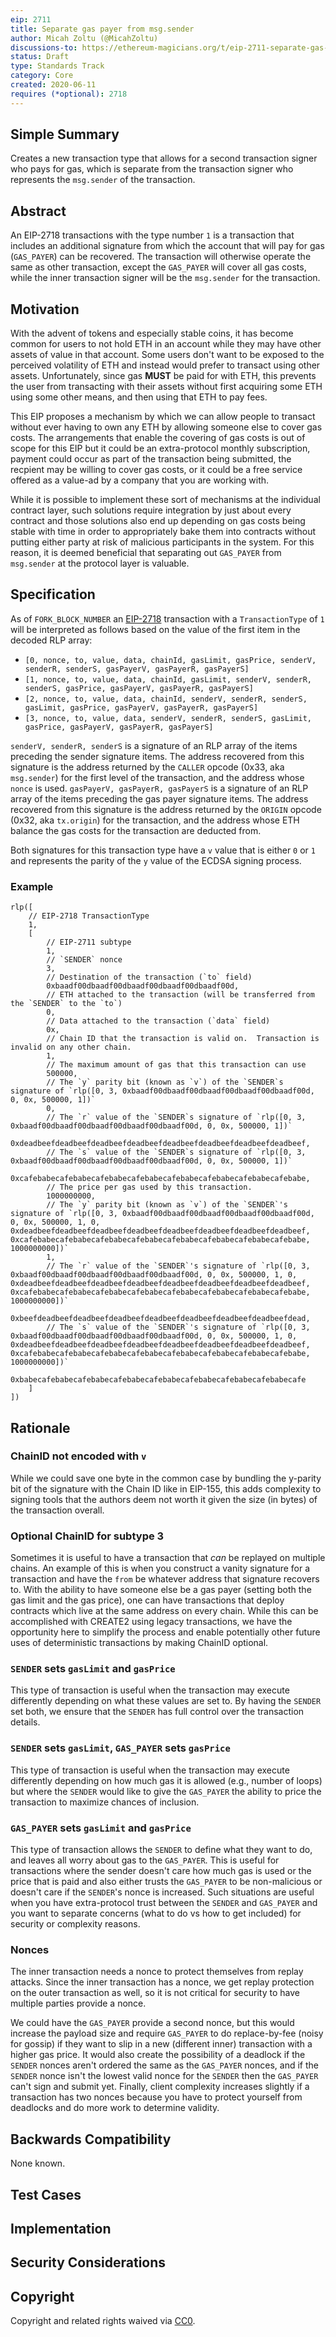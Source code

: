 ```yaml
---
eip: 2711
title: Separate gas payer from msg.sender
author: Micah Zoltu (@MicahZoltu)
discussions-to: https://ethereum-magicians.org/t/eip-2711-separate-gas-payer-from-msg-sender/4353
status: Draft
type: Standards Track
category: Core
created: 2020-06-11
requires (*optional): 2718
---
```


## Simple Summary
Creates a new transaction type that allows for a second transaction signer who pays for gas, which is separate from the transaction signer who represents the `msg.sender` of the transaction.

## Abstract
An EIP-2718 transactions with the type number `1` is a transaction that includes an additional signature from which the account that will pay for gas (`GAS_PAYER`) can be recovered.  The transaction will otherwise operate the same as other transaction, except the `GAS_PAYER` will cover all gas costs, while the inner transaction signer will be the `msg.sender` for the transaction.

## Motivation
With the advent of tokens and especially stable coins, it has become common for users to not hold ETH in an account while they may have other assets of value in that account.  Some users don't want to be exposed to the perceived volatility of ETH and instead would prefer to transact using other assets.  Unfortunately, since gas **MUST** be paid for with ETH, this prevents the user from transacting with their assets without first acquiring some ETH using some other means, and then using that ETH to pay fees.

This EIP proposes a mechanism by which we can allow people to transact without ever having to own any ETH by allowing someone else to cover gas costs.  The arrangements that enable the covering of gas costs is out of scope for this EIP but it could be an extra-protocol monthly subscription, payment could occur as part of the transaction being submitted, the recpient may be willing to cover gas costs, or it could be a free service offered as a value-ad by a company that you are working with.

While it is possible to implement these sort of mechanisms at the individual contract layer, such solutions require integration by just about every contract and those solutions also end up depending on gas costs being stable with time in order to appropriately bake them into contracts without putting either party at risk of malicious participants in the system.  For this reason, it is deemed beneficial that separating out `GAS_PAYER` from `msg.sender` at the protocol layer is valuable.

## Specification
As of `FORK_BLOCK_NUMBER` an [EIP-2718](./eip-2718.md) transaction with a `TransactionType` of `1` will be interpreted as follows based on the value of the first item in the decoded RLP array:
* `[0, nonce, to, value, data, chainId, gasLimit, gasPrice, senderV, senderR, senderS, gasPayerV, gasPayerR, gasPayerS]`
* `[1, nonce, to, value, data, chainId, gasLimit, senderV, senderR, senderS, gasPrice, gasPayerV, gasPayerR, gasPayerS]`
* `[2, nonce, to, value, data, chainId, senderV, senderR, senderS, gasLimit, gasPrice, gasPayerV, gasPayerR, gasPayerS]`
* `[3, nonce, to, value, data, senderV, senderR, senderS, gasLimit, gasPrice, gasPayerV, gasPayerR, gasPayerS]`

`senderV, senderR, senderS` is a signature of an RLP array of the items preceding the sender signature items.  The address recovered from this signature is the address returned by the `CALLER` opcode (0x33, aka `msg.sender`) for the first level of the transaction, and the address whose `nonce` is used.
`gasPayerV, gasPayerR, gasPayerS` is a signature of an RLP array of the items preceding the gas payer signature items.  The address recovered from this signature is the address returned by the `ORIGIN` opcode (0x32, aka `tx.origin`) for the transaction, and the address whose ETH balance the gas costs for the transaction are deducted from.

Both signatures for this transaction type have a `v` value that is either `0` or `1` and represents the parity of the `y` value of the ECDSA signing process.

### Example
```
rlp([
	// EIP-2718 TransactionType
	1,
	[
		// EIP-2711 subtype
		1,
		// `SENDER` nonce
		3,
		// Destination of the transaction (`to` field)
		0xbaadf00dbaadf00dbaadf00dbaadf00dbaadf00d,
		// ETH attached to the transaction (will be transferred from the `SENDER` to the `to`)
		0,
		// Data attached to the transaction (`data` field)
		0x,
		// Chain ID that the transaction is valid on.  Transaction is invalid on any other chain.
		1,
		// The maximum amount of gas that this transaction can use
		500000,
		// The `y` parity bit (known as `v`) of the `SENDER`s signature of `rlp([0, 3, 0xbaadf00dbaadf00dbaadf00dbaadf00dbaadf00d, 0, 0x, 500000, 1])`
		0,
		// The `r` value of the `SENDER`s signature of `rlp([0, 3, 0xbaadf00dbaadf00dbaadf00dbaadf00dbaadf00d, 0, 0x, 500000, 1])`
		0xdeadbeefdeadbeefdeadbeefdeadbeefdeadbeefdeadbeefdeadbeefdeadbeef,
		// The `s` value of the `SENDER`s signature of `rlp([0, 3, 0xbaadf00dbaadf00dbaadf00dbaadf00dbaadf00d, 0, 0x, 500000, 1])`
		0xcafebabecafebabecafebabecafebabecafebabecafebabecafebabecafebabe,
		// The price per gas used by this transaction.
		1000000000,
		// The `y` parity bit (known as `v`) of the `SENDER`'s signature of `rlp([0, 3, 0xbaadf00dbaadf00dbaadf00dbaadf00dbaadf00d, 0, 0x, 500000, 1, 0, 0xdeadbeefdeadbeefdeadbeefdeadbeefdeadbeefdeadbeefdeadbeefdeadbeef, 0xcafebabecafebabecafebabecafebabecafebabecafebabecafebabecafebabe, 1000000000])`
		1,
		// The `r` value of the `SENDER`'s signature of `rlp([0, 3, 0xbaadf00dbaadf00dbaadf00dbaadf00dbaadf00d, 0, 0x, 500000, 1, 0, 0xdeadbeefdeadbeefdeadbeefdeadbeefdeadbeefdeadbeefdeadbeefdeadbeef, 0xcafebabecafebabecafebabecafebabecafebabecafebabecafebabecafebabe, 1000000000])`
		0xbeefdeadbeefdeadbeefdeadbeefdeadbeefdeadbeefdeadbeefdeadbeefdead,
		// The `s` value of the `SENDER`'s signature of `rlp([0, 3, 0xbaadf00dbaadf00dbaadf00dbaadf00dbaadf00d, 0, 0x, 500000, 1, 0, 0xdeadbeefdeadbeefdeadbeefdeadbeefdeadbeefdeadbeefdeadbeefdeadbeef, 0xcafebabecafebabecafebabecafebabecafebabecafebabecafebabecafebabe, 1000000000])`
		0xbabecafebabecafebabecafebabecafebabecafebabecafebabecafebabecafe
	]
])
```

## Rationale
### ChainID not encoded with `v`
While we could save one byte in the common case by bundling the y-parity bit of the signature with the Chain ID like in EIP-155, this adds complexity to signing tools that the authors deem not worth it given the size (in bytes) of the transaction overall.
### Optional ChainID for subtype 3
Sometimes it is useful to have a transaction that *can* be replayed on multiple chains.  An example of this is when you construct a vanity signature for a transaction and have the `from` be whatever address that signature recovers to.  With the ability to have someone else be a gas payer (setting both the gas limit and the gas price), one can have transactions that deploy contracts which live at the same address on every chain.  While this can be accomplished with CREATE2 using legacy transactions, we have the opportunity here to simplify the process and enable potentially other future uses of deterministic transactions by making ChainID optional.
### `SENDER` sets `gasLimit` and `gasPrice`
This type of transaction is useful when the transaction may execute differently depending on what these values are set to.  By having the `SENDER` set both, we ensure that the `SENDER` has full control over the transaction details.
### `SENDER` sets `gasLimit`, `GAS_PAYER` sets `gasPrice`
This type of transaction is useful when the transaction may execute differently depending on how much gas it is allowed (e.g., number of loops) but where the `SENDER` would like to give the `GAS_PAYER` the ability to price the transaction to maximize chances of inclusion.
### `GAS_PAYER` sets `gasLimit` and `gasPrice`
This type of transaction allows the `SENDER` to define what they want to do, and leaves all worry about gas to the `GAS_PAYER`.  This is useful for transactions where the sender doesn't care how much gas is used or the price that is paid and also either trusts the `GAS_PAYER` to be non-malicious or doesn't care if the `SENDER`'s nonce is increased.  Such situations are useful when you have extra-protocol trust between the `SENDER` and `GAS_PAYER` and you want to separate concerns (what to do vs how to get included) for security or complexity reasons.
### Nonces
The inner transaction needs a nonce to protect themselves from replay attacks.  Since the inner transaction has a nonce, we get replay protection on the outer transaction as well, so it is not critical for security to have multiple parties provide a nonce.

We could have the `GAS_PAYER` provide a second nonce, but this would increase the payload size and require `GAS_PAYER` to do replace-by-fee (noisy for gossip) if they want to slip in a new (different inner) transaction with a higher gas price.  It would also create the possibility of a deadlock if the `SENDER` nonces aren't ordered the same as the `GAS_PAYER` nonces, and if the `SENDER` nonce isn't the lowest valid nonce for the `SENDER` then the `GAS_PAYER` can't sign and submit yet.  Finally, client complexity increases slightly if a transaction has two nonces because you have to protect yourself from deadlocks and do more work to determine validity.

## Backwards Compatibility
None known.

## Test Cases
<!--Test cases for an implementation are mandatory for EIPs that are affecting consensus changes. Other EIPs can choose to include links to test cases if applicable.-->

## Implementation
<!--The implementations must be completed before any EIP is given status "Final", but it need not be completed before the EIP is accepted. While there is merit to the approach of reaching consensus on the specification and rationale before writing code, the principle of "rough consensus and running code" is still useful when it comes to resolving many discussions of API details.-->

## Security Considerations
<!--All EIPs must contain a section that discusses the security implications/considerations relevant to the proposed change. Include information that might be important for security discussions, surfaces risks and can be used throughout the life cycle of the proposal. E.g. include security-relevant design decisions, concerns, important discussions, implementation-specific guidance and pitfalls, an outline of threats and risks and how they are being addressed. EIP submissions missing the "Security Considerations" section will be rejected. An EIP cannot proceed to status "Final" without a Security Considerations discussion deemed sufficient by the reviewers.-->

## Copyright
Copyright and related rights waived via [CC0](https://creativecommons.org/publicdomain/zero/1.0/).
